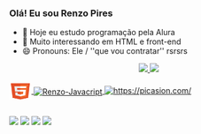 ### Olá! Eu sou Renzo Pires


- 🔭 Hoje eu estudo programação pela Alura
- 🌱 Muito interessando em HTML e front-end
- 😄 Pronouns: Ele / ''que vou contratar'' rsrsrs 

<div align="center">
  <a href="https://github.com/renzoproguy">
  <img height="180em" src="https://github-readme-stats.vercel.app/api?username=renzoproguy&show_icons=true&theme=dark&include_all_commits=true&count_private=true"/>
  <img height="180em" src="https://github-readme-stats.vercel.app/api/top-langs/?username=renzoproguy&layout=compact&langs_count=7&theme=dark"/>
</div>
<div style="display: inline_block"><br>
<img align="center" alt="Renzo-HTML" height="30" width="40" src="https://raw.githubusercontent.com/devicons/devicon/master/icons/html5/html5-original.svg">
<img align="center" alt="Renzo-Javacript" height="30" width="40" src="https://cdn.jsdelivr.net/gh/devicons/devicon/icons/javascript/javascript-original.svg"/>
<a href="https://picasion.com/"><img src="https://i.picasion.com/pic91/eed6ca1b924deb457e7c8a2c70adfb91.gif" width="300" height="300" border="0" alt="https://picasion.com/" /></a><br /><a href="https://picasion.com/"></a>
  </div>


  ##

<div>
  <a href="https://instagram.com/hieron.ymus" target="_blank"><img src="https://img.shields.io/badge/-Instagram-%23E4405F?style=for-the-badge&logo=instagram&logoColor=white" target="_blank"></a>
 <a href="https://discord.gg/Renzo( Sath )#5789" target="_blank"><img src="https://img.shields.io/badge/Discord-7289DA?style=for-the-badge&logo=discord&logoColor=white" target="_blank"></a> 
  <a href = "mailto:renzoproguy@gmail.com"><img src="https://img.shields.io/badge/-Gmail-%23333?style=for-the-badge&logo=gmail&logoColor=white" target="_blank"></a>
  <a href="https://www.linkedin.com/in/renzo-pires-118725114" target="_blank"><img src="https://img.shields.io/badge/-LinkedIn-%230077B5?style=for-the-badge&logo=linkedin&logoColor=white" target="_blank"></a> 
</div>
